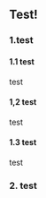 ## Test! ##

### 1.test ###

#### 1.1 test ####
  test

#### 1,2 test ####
  test

#### 1.3 test ####
  test

### 2. test ###

